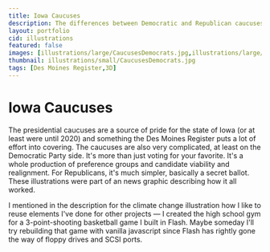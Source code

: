 ```yaml
---
title: Iowa Caucuses
description: The differences between Democratic and Republican caucuses
layout: portfolio
cid: illustrations
featured: false
images: [illustrations/large/CaucusesDemocrats.jpg,illustrations/large/CaucusesRepublicans.jpg]
thumbnail: illustrations/small/CaucusesDemocrats.jpg
tags: [Des Moines Register,3D]
---
```


# Iowa Caucuses

The presidential caucuses are a source of pride for the state of Iowa (or at least were until 2020) and something the Des Moines Register puts a lot of effort into covering. The caucuses are also very complicated, at least on the Democratic Party side. It's more than just voting for your favorite. It's a whole production of preference groups and candidate viability and realignment. For Republicans, it's much simpler, basically a secret ballot. These illustrations were part of an news graphic describing how it all worked.

I mentioned in the description for the climate change illustration how I like to reuse elements I've done for other projects — I created the high school gym for a 3-point-shooting basketball game I built in Flash. Maybe someday I'll try rebuilding that game with vanilla javascript since Flash has rightly gone the way of floppy drives and SCSI ports.

